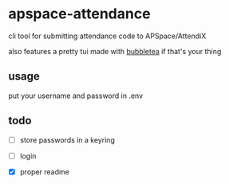 # apspace-attendance

cli tool for submitting attendance code to APSpace/AttendiX

also features a pretty tui made with [bubbletea](https://github.com/charmbracelet/bubbletea) if that's your thing

## usage
put your username and password in .env

## todo
- [ ] store passwords in a keyring
- [ ] login
- [X] proper readme

